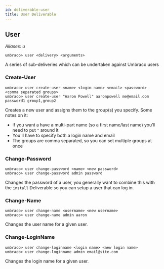 ```yaml
---
id: deliverable-user
title: User Deliverable
---
```


## User

_Aliases: u_

    umbraco> user <delivery> <arguments>

A series of sub-deliveries which can be undertaken against Umbraco users

### Create-User

    umbraco> user create-user <name> <login name> <email> <password> <comma separated groups>
    umbraco> user create-user "Aaron Powell" aaronpowell me@email.com password1 group1,group2

Creates a new user and assigns them to the group(s) you specify. Some notes on it:

- If you want a have a multi-part name (so a first name/last name) you'll need to put `"` around it
- You'll have to specify both a login name and email
- The groups are comma separated, so you can set multiple groups at once

### Change-Password

    umbraco> user change-password <name> <new password>
    umbraco> user change-password admin password

Changes the password of a user, you generally want to combine this with the `install` Deliverable so you can setup a user that can log in.

### Change-Name

    umbraco> user change-name <username> <new username>
    umbraco> user change-name admin aaron

Changes the user name for a given user.

### Change-LoginName

    umbraco> user change-loginname <login name> <new login name>
    umbraco> user change-loginname admin email@site.com

Changes the login name for a given user.